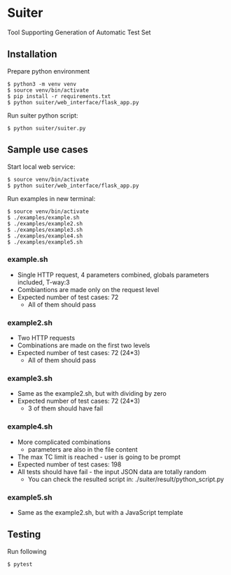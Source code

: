 # Suiter
Tool Supporting Generation of Automatic Test Set

## Installation
Prepare python environment
```
$ python3 -m venv venv
$ source venv/bin/activate
$ pip install -r requirements.txt
$ python suiter/web_interface/flask_app.py
```
Run suiter python script:
```
$ python suiter/suiter.py
```
## Sample use cases
Start local web service:
```
$ source venv/bin/activate
$ python suiter/web_interface/flask_app.py
```
Run examples in new terminal:
```
$ source venv/bin/activate
$ ./examples/example.sh
$ ./examples/example2.sh
$ ./examples/example3.sh
$ ./examples/example4.sh
$ ./examples/example5.sh
```
### example.sh
* Single HTTP request, 4 parameters combined, globals parameters included, T-way:3
* Combiantions are made only on the request level
* Expected number of test cases: 72
    * All of them should pass

### example2.sh
* Two HTTP requests
* Combinations are made on the first two levels
* Expected number of test cases: 72 (24*3)
    * All of them should pass

### example3.sh
* Same as the example2.sh, but with dividing by zero
* Expected number of test cases: 72 (24*3)
    * 3 of them should have fail

### example4.sh
* More complicated combinations
    * parameters are also in the file content
* The max TC limit is reached - user is going to be prompt
* Expected number of test cases: 198
* All tests should have fail - the input JSON data are totally random
    * You can check the resulted script in: ./suiter/result/python_script.py

### example5.sh
* Same as the example2.sh, but with a JavaScript template


## Testing
Run following
```
$ pytest
```